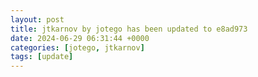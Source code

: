 ```yaml
---
layout: post
title: jtkarnov by jotego has been updated to e8ad973
date: 2024-06-29 06:31:44 +0000
categories: [jotego, jtkarnov]
tags: [update]
---
```


